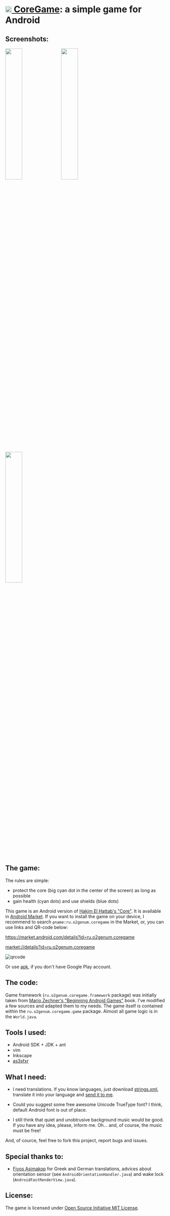 [<img src="/o2genum/CoreGame/raw/master/res/drawable-ldpi/icon.png" width="20px"> CoreGame](https://market.android.com/details?id=ru.o2genum.coregame): a simple game for Android
===================================

Screenshots:
------------

<img src="https://raw.github.com/o2genum/CoreGame/master/etc/screenshot-for-readme1.png" width="32.5%"> &nbsp;
<img src="https://raw.github.com/o2genum/CoreGame/master/etc/screenshot-for-readme2.png" width="32.5%"> &nbsp;
<img src="https://raw.github.com/o2genum/CoreGame/master/etc/screenshot-for-readme3.png" width="32.5%"> 

The game:
---------

The rules are simple:

* protect the core (big cyan dot in the center of the screen) as long as possible
* gain health (cyan dots) and use shields (blue dots)

This game is an Android version of [Hakim El Hattab's "Core"](http://www.chromeexperiments.com/detail/core/). It is available in [Android Market](https://market.android.com/details?id=ru.o2genum.coregame). If you want to install the game on your device, I recommend to search `pname:ru.o2genum.coregame` in the Market, or, you can use links and QR-code below:

https://market.android.com/details?id=ru.o2genum.coregame

<a href="market://details?id=ru.o2genum.coregame">market://details?id=ru.o2genum.coregame</a>

<img src="http://qrcode.kaywa.com/img.php?s=5&d=market%3A%2F%2Fdetails%3Fid%3Dru.o2genum.coregame" alt="qrcode"  />

Or use <a href="https://github.com/o2genum/CoreGame/blob/master/CoreGame.apk">apk</a>, if you don't have Google Play account.

The code:
--------
Game framework (`ru.o2genum.coregame.framework` package) was initially taken from [Mario Zechner's "Beginning Android Games"](http://code.google.com/p/beginning-android-games/) book. I've modified a few sources and adapted them to my needs. The game itself is contained within the `ru.o2genum.coregame.game` package. Almost all game logic is in the `World.java`.

Tools I used:
-------------
* Android SDK + JDK + ant
* vim
* Inkscape
* [as3sfxr](http://www.superflashbros.net/as3sfxr/)

What I need:
------------
* I need translations. If you know languages, just download [strings.xml](/o2genum/CoreGame/raw/master/res/values/strings.xml), translate it into your language and [send it to me](http://www.google.com/recaptcha/mailhide/d?k=01YSknRhZKApKBTTbEktzc9w==&c=iSBdraKqz8T1XKSxx8QQ8Q==).

* Could you suggest some free awesome Unicode TrueType font? I think, default Android font is out of place.

* I still think that quiet and unobtrusive background music would be good. If you have any idea, please, inform me. Oh... and, of course, the music must be free!

And, of cource, feel free to fork this project, report bugs and issues.

Special thanks to:
------------------
* [Fivos Asimakop](http://fivasim.pcriot.com/) for Greek and German translations, advices about orientation sensor (see `AndroidOrientationHandler.java`) and wake lock (`AndroidFastRenderView.java`).

License:
-------
The game is licensed under [Open Source Initiative MIT License](http://www.opensource.org/licenses/mit-license.php).
